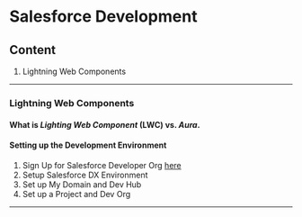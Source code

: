 # Salesforce Development

## Content
1. Lightning Web Components

---- 
### Lightning Web Components

#### What is _Lighting Web Component_ (LWC) vs. _Aura_. 

#### Setting up the Development Environment 
1. Sign Up for Salesforce Developer Org [here](https://developer.salesforce.com/signup)
2. Setup Salesforce DX Environment
3. Set up My Domain and Dev Hub
4. Set up a Project and Dev Org
----